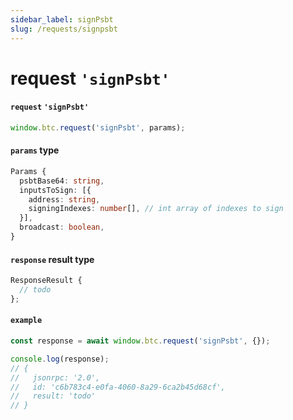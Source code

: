 ```yaml
---
sidebar_label: signPsbt
slug: /requests/signpsbt
---
```


# request `'signPsbt'`

#### `request` `'signPsbt'`

```ts
window.btc.request('signPsbt', params);
```

#### `params` type

```ts
Params {
  psbtBase64: string,
  inputsToSign: [{
    address: string,
    signingIndexes: number[], // int array of indexes to sign
  }],
  broadcast: boolean,
}
```

#### `response` result type

```ts
ResponseResult {
  // todo
};
```

#### `example`

```ts
const response = await window.btc.request('signPsbt', {});

console.log(response);
// {
//   jsonrpc: '2.0',
//   id: 'c6b783c4-e0fa-4060-8a29-6ca2b45d68cf',
//   result: 'todo'
// }
```
